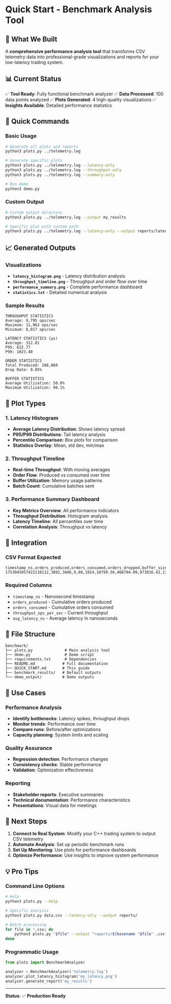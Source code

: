 # Quick Start - Benchmark Analysis Tool

## 🎯 What We Built

A **comprehensive performance analysis tool** that transforms CSV telemetry data into professional-grade visualizations and reports for your low-latency trading system.

## 📊 Current Status

✅ **Tool Ready**: Fully functional benchmark analyzer
✅ **Data Processed**: 100 data points analyzed
✅ **Plots Generated**: 4 high-quality visualizations
✅ **Insights Available**: Detailed performance statistics

## 🚀 Quick Commands

### Basic Usage
```bash
# Generate all plots and reports
python3 plots.py ../telemetry.log

# Generate specific plots
python3 plots.py ../telemetry.log --latency-only
python3 plots.py ../telemetry.log --throughput-only
python3 plots.py ../telemetry.log --summary-only

# Run demo
python3 demo.py
```

### Custom Output
```bash
# Custom output directory
python3 plots.py ../telemetry.log --output my_results

# Specific plot with custom path
python3 plots.py ../telemetry.log --latency-only --output reports/latency
```

## 📈 Generated Outputs

### Visualizations
- **`latency_histogram.png`** - Latency distribution analysis
- **`throughput_timeline.png`** - Throughput and order flow over time
- **`performance_summary.png`** - Complete performance dashboard
- **`statistics.txt`** - Detailed numerical analysis

### Sample Results
```
THROUGHPUT STATISTICS
Average: 9,795 ops/sec
Maximum: 11,962 ops/sec
Minimum: 8,017 ops/sec

LATENCY STATISTICS (μs)
Average: 312.81
P95: 622.77
P99: 1023.40

ORDER STATISTICS
Total Produced: 288,068
Drop Rate: 0.85%

BUFFER STATISTICS
Average Utilization: 50.0%
Maximum Utilization: 98.1%
```

## 🎨 Plot Types

### 1. Latency Histogram
- **Average Latency Distribution**: Shows latency spread
- **P95/P99 Distributions**: Tail latency analysis
- **Percentile Comparison**: Box plots for comparison
- **Statistics Overlay**: Mean, std dev, min/max

### 2. Throughput Timeline
- **Real-time Throughput**: With moving averages
- **Order Flow**: Produced vs consumed over time
- **Buffer Utilization**: Memory usage patterns
- **Batch Count**: Cumulative batches sent

### 3. Performance Summary Dashboard
- **Key Metrics Overview**: All performance indicators
- **Throughput Distribution**: Histogram analysis
- **Latency Timeline**: All percentiles over time
- **Correlation Analysis**: Throughput vs latency

## 🔧 Integration

### CSV Format Expected
```csv
timestamp_ns,orders_produced,orders_consumed,orders_dropped,buffer_size,buffer_capacity,throughput_ops_per_sec,avg_latency_ns,p95_latency_ns,p99_latency_ns,network_errors,batch_count
1753045057422138112,3892,3846,9,80,1024,10799.56,468784.09,973816.42,1398182.26,4,80
```

### Required Columns
- `timestamp_ns` - Nanosecond timestamp
- `orders_produced` - Cumulative orders produced
- `orders_consumed` - Cumulative orders consumed
- `throughput_ops_per_sec` - Current throughput
- `avg_latency_ns` - Average latency in nanoseconds

## 📁 File Structure

```
benchmark/
├── plots.py              # Main analysis tool
├── demo.py               # Demo script
├── requirements.txt      # Dependencies
├── README.md            # Full documentation
├── QUICK_START.md       # This guide
├── benchmark_results/   # Default outputs
└── demo_output/         # Demo outputs
```

## 🎯 Use Cases

### Performance Analysis
- **Identify bottlenecks**: Latency spikes, throughput drops
- **Monitor trends**: Performance over time
- **Compare runs**: Before/after optimizations
- **Capacity planning**: System limits and scaling

### Quality Assurance
- **Regression detection**: Performance changes
- **Consistency checks**: Stable performance
- **Validation**: Optimization effectiveness

### Reporting
- **Stakeholder reports**: Executive summaries
- **Technical documentation**: Performance characteristics
- **Presentations**: Visual data for meetings

## 🚀 Next Steps

1. **Connect to Real System**: Modify your C++ trading system to output CSV telemetry
2. **Automate Analysis**: Set up periodic benchmark runs
3. **Set Up Monitoring**: Use plots for performance dashboards
4. **Optimize Performance**: Use insights to improve system performance

## 💡 Pro Tips

### Command Line Options
```bash
# Help
python3 plots.py --help

# Specific analysis
python3 plots.py data.csv --latency-only --output reports/

# Batch processing
for file in *.csv; do
    python3 plots.py "$file" --output "reports/$(basename "$file" .csv)"
done
```

### Programmatic Usage
```python
from plots import BenchmarkAnalyzer

analyzer = BenchmarkAnalyzer('telemetry.log')
analyzer.plot_latency_histogram('my_latency.png')
analyzer.generate_report('my_results')
```

---

**Status**: ✅ **Production Ready** 